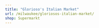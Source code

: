 ```yaml
---
title: "Glorioso's Italian Market"
url: /milwaukee/gloriosos-italian-market/
shop: Supermarkt
---
```

